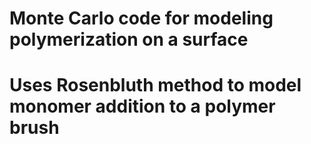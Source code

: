 # Monte Carlo code for modeling polymerization on a surface
# Uses Rosenbluth method to model monomer addition to a polymer brush

